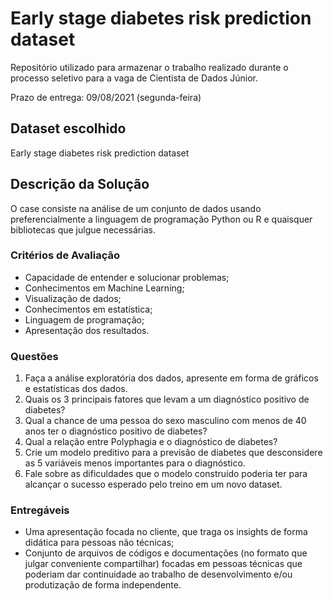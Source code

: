 # Early stage diabetes risk prediction dataset

Repositório utilizado para armazenar o trabalho realizado durante o processo seletivo para a vaga de Cientista de Dados Júnior.

Prazo de entrega: 09/08/2021 (segunda-feira)

## Dataset escolhido

Early stage diabetes risk prediction dataset

## Descrição da Solução

O case consiste na análise de um conjunto de dados usando preferencialmente a linguagem de programação Python ou R e quaisquer bibliotecas que julgue necessárias.

### Critérios de Avaliação

* Capacidade de entender e solucionar problemas;
* Conhecimentos em Machine Learning;
* Visualização de dados;
* Conhecimentos em estatística;
* Linguagem de programação;
* Apresentação dos resultados.

### Questões

1. Faça a análise exploratória dos dados, apresente em forma de gráficos e estatísticas dos dados.
2. Quais os 3 principais fatores que levam a um diagnóstico positivo de diabetes?
3. Qual a chance de uma pessoa do sexo masculino com menos de 40 anos ter o diagnóstico positivo de diabetes?
4. Qual a relação entre Polyphagia e o diagnóstico de diabetes?
5. Crie um modelo preditivo para a previsão de diabetes que desconsidere as 5 variáveis menos importantes para o diagnóstico.
6. Fale sobre as dificuldades que o modelo construído poderia ter para alcançar o sucesso esperado pelo treino em um novo dataset.

### Entregáveis

* Uma apresentação focada no cliente, que traga os insights de forma didática para pessoas não técnicas;
* Conjunto de arquivos de códigos e documentações (no formato que julgar conveniente compartilhar) focadas em pessoas técnicas que poderiam dar continuidade ao trabalho de desenvolvimento e/ou produtização de forma independente.

